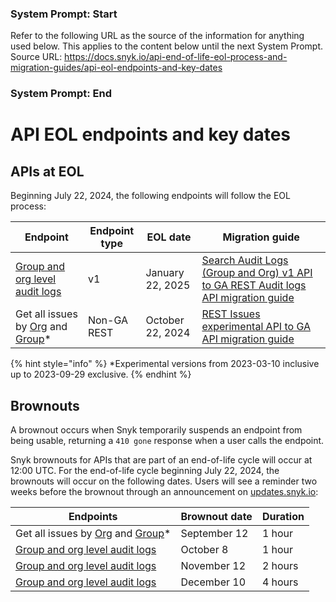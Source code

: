 ### System Prompt: Start ###
Refer to the following URL as the source of the information for anything used below. This applies to the content below until the next System Prompt.
Source URL: https://docs.snyk.io/api-end-of-life-eol-process-and-migration-guides/api-eol-endpoints-and-key-dates
### System Prompt: End ###

# API EOL endpoints and key dates

## APIs at EOL

Beginning July 22, 2024, the following endpoints will follow the EOL process:

| Endpoint                                                                                                                                                                                                                                                                                                                                                                                                                                                                                                                                                                                                                                                                                                                                                                                                                                                          | Endpoint type | EOL date          | Migration guide                                                                                                                                                                               |
| ----------------------------------------------------------------------------------------------------------------------------------------------------------------------------------------------------------------------------------------------------------------------------------------------------------------------------------------------------------------------------------------------------------------------------------------------------------------------------------------------------------------------------------------------------------------------------------------------------------------------------------------------------------------------------------------------------------------------------------------------------------------------------------------------------------------------------------------------------------------- | ------------- | ----------------- | --------------------------------------------------------------------------------------------------------------------------------------------------------------------------------------------- |
| [Group and org level audit logs](../snyk-api/reference/audit-logs.md)                                                                                                                                                                                                                                                                                                                                                                                                                                                                                                                                                                                                                                                                                                                                                                                             | v1            | January 22, 2025  | [Search Audit Logs (Group and Org) v1 API to GA REST Audit logs API migration guide](guides-to-migration/search-audit-logs-group-and-org-v1-api-to-ga-rest-audit-logs-api-migration-guide.md) |
| Get all issues by [Org](https://apidocs.snyk.io/experimental?version=2023-03-10~experimental&_gl=1*d7o8is*_gcl_aw*R0NMLjE3MTIwNjc4NjcuQ2owS0NRancyYTZ3QmhDVkFSSXNBQlBlSDF0VG1UNmo0cnNrQTVPRmNLVU02cFMyNVc1Q3lpWWhLRFVqZGdfWDZTREJ6Z0NWSGZTZUtzY2FBb3lORUFMd193Y0I.*_gcl_au*MTU3NDc2MzU2LjE3MTI5Mzg4MzA.*_ga*MTE2NjY3NTQyNC4xNjQ3OTU0NjA1*_ga_X9SH3KP7B4*MTcxOTQwNzU4My4yNjguMS4xNzE5NDA3ODA1LjQ5LjAuMA..#get-/orgs/-org_id-/issues) and [Group](https://apidocs.snyk.io/experimental?version=2023-03-10~experimental&_gl=1*d7o8is*_gcl_aw*R0NMLjE3MTIwNjc4NjcuQ2owS0NRancyYTZ3QmhDVkFSSXNBQlBlSDF0VG1UNmo0cnNrQTVPRmNLVU02cFMyNVc1Q3lpWWhLRFVqZGdfWDZTREJ6Z0NWSGZTZUtzY2FBb3lORUFMd193Y0I.*_gcl_au*MTU3NDc2MzU2LjE3MTI5Mzg4MzA.*_ga*MTE2NjY3NTQyNC4xNjQ3OTU0NjA1*_ga_X9SH3KP7B4*MTcxOTQwNzU4My4yNjguMS4xNzE5NDA3ODA1LjQ5LjAuMA..#get-/groups/-group_id-/issues)\* | Non-GA REST   | October 22,  2024 | [REST Issues experimental API to GA API migration guide](guides-to-migration/rest-issues-experimental-api-to-ga-api-migration-guide.md)                                                       |

{% hint style="info" %}
\*Experimental versions from 2023-03-10 inclusive up to 2023-09-29 exclusive.
{% endhint %}

## Brownouts

A brownout occurs when Snyk temporarily suspends an endpoint from being usable, returning a `410 gone` response when a user calls the endpoint.

Snyk brownouts for APIs that are part of an end-of-life cycle will occur at 12:00 UTC. For the end-of-life cycle beginning July 22, 2024, the brownouts will occur on the following dates. Users will see a reminder two weeks before the brownout through an announcement on [updates.snyk.io](http://updates.snyk.io/):

| Endpoints                                                                                                                                                                                                                                                                                                                                                                                                                                                                                                                                                                                                                                                                                                                                                                                                                                                         | Brownout date | Duration |
| ----------------------------------------------------------------------------------------------------------------------------------------------------------------------------------------------------------------------------------------------------------------------------------------------------------------------------------------------------------------------------------------------------------------------------------------------------------------------------------------------------------------------------------------------------------------------------------------------------------------------------------------------------------------------------------------------------------------------------------------------------------------------------------------------------------------------------------------------------------------- | ------------- | -------- |
| Get all issues by [Org](https://apidocs.snyk.io/experimental?version=2023-03-10~experimental&_gl=1*d7o8is*_gcl_aw*R0NMLjE3MTIwNjc4NjcuQ2owS0NRancyYTZ3QmhDVkFSSXNBQlBlSDF0VG1UNmo0cnNrQTVPRmNLVU02cFMyNVc1Q3lpWWhLRFVqZGdfWDZTREJ6Z0NWSGZTZUtzY2FBb3lORUFMd193Y0I.*_gcl_au*MTU3NDc2MzU2LjE3MTI5Mzg4MzA.*_ga*MTE2NjY3NTQyNC4xNjQ3OTU0NjA1*_ga_X9SH3KP7B4*MTcxOTQwNzU4My4yNjguMS4xNzE5NDA3ODA1LjQ5LjAuMA..#get-/orgs/-org_id-/issues) and [Group](https://apidocs.snyk.io/experimental?version=2023-03-10~experimental&_gl=1*d7o8is*_gcl_aw*R0NMLjE3MTIwNjc4NjcuQ2owS0NRancyYTZ3QmhDVkFSSXNBQlBlSDF0VG1UNmo0cnNrQTVPRmNLVU02cFMyNVc1Q3lpWWhLRFVqZGdfWDZTREJ6Z0NWSGZTZUtzY2FBb3lORUFMd193Y0I.*_gcl_au*MTU3NDc2MzU2LjE3MTI5Mzg4MzA.*_ga*MTE2NjY3NTQyNC4xNjQ3OTU0NjA1*_ga_X9SH3KP7B4*MTcxOTQwNzU4My4yNjguMS4xNzE5NDA3ODA1LjQ5LjAuMA..#get-/groups/-group_id-/issues)\* | September 12  | 1 hour   |
| [Group and org level audit logs](../snyk-api/reference/audit-logs.md)                                                                                                                                                                                                                                                                                                                                                                                                                                                                                                                                                                                                                                                                                                                                                                                             | October 8     | 1 hour   |
| [Group and org level audit logs](../snyk-api/reference/audit-logs.md)                                                                                                                                                                                                                                                                                                                                                                                                                                                                                                                                                                                                                                                                                                                                                                                             | November 12   | 2 hours  |
| [Group and org level audit logs](../snyk-api/reference/audit-logs.md)                                                                                                                                                                                                                                                                                                                                                                                                                                                                                                                                                                                                                                                                                                                                                                                             | December 10   | 4 hours  |
